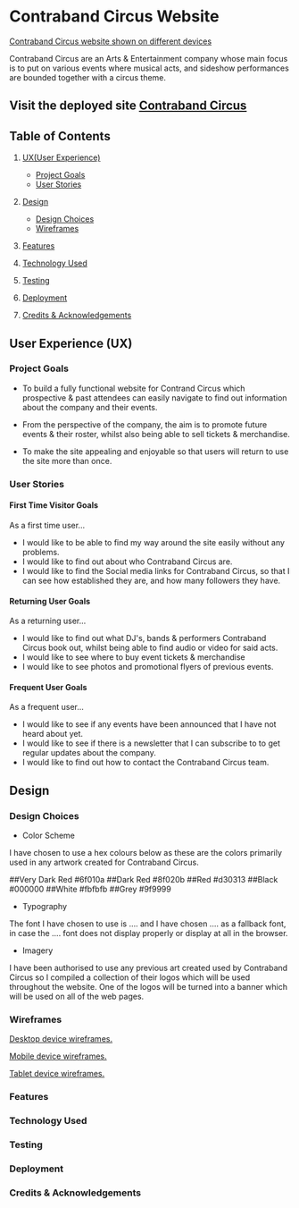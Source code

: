 # Contraband Circus Website

[Contraband Circus website shown on different devices]()

Contraband Circus are an Arts & Entertainment company whose main focus is to put on various events where musical acts, and sideshow performances are bounded together with a circus theme.

## Visit the deployed site [Contraband Circus]()

## Table of Contents

1. [UX(User Experience)](#user-x)
    * [Project Goals](#project-goals)
    * [User Stories](#user-stories)

2. [Design](#design)
    * [Design Choices](#designchoices)
    * [Wireframes](#wireframes)

3. [Features](#features)

4. [Technology Used](#tech-used)

5. [Testing](#testing)

6. [Deployment](#deployment)

7. [Credits & Acknowledgements](#credits)

<a id="user-x"></a>
## User Experience (UX)

<a id="projectgoals"></a>
### Project Goals

* To build a fully functional website for Contrand Circus which prospective & past attendees can easily navigate to find out information about the company and their events. 

* From the perspective of the company, the aim is to promote future events & their roster, whilst also being able to sell tickets & merchandise. 

* To make the site appealing and enjoyable so that users will return to use the site more than once.

<a id="user-stories"></a>
### User Stories

#### First Time Visitor Goals

As a first time user...

*  I would like to be able to find my way around the site easily without any problems.
*  I would like to find out about who Contraband Circus are.
*  I would like to find the Social media links for Contraband Circus, so that I can see how established they are, and how many followers they have.

#### Returning User Goals

As a returning user...

*  I would like to find out what DJ's, bands & performers Contraband Circus book out, whilst being able to find audio or video for said acts.
* I would like to see where to buy event tickets & merchandise
* I would like to see photos and promotional flyers of previous events.

#### Frequent User Goals

As a frequent user...

* I would like to see if any events have been announced that I have not heard about yet.
* I would like to see if there is a newsletter that I can subscribe to to get regular updates about the company. 
* I would like to find out how to contact the Contraband Circus team.

<a id="design"></a>
## Design

<a id="designchoices"></a>
### Design Choices

* Color Scheme

I have chosen to use a hex colours below as these are the colors primarily used in any artwork created for Contraband Circus.

##Very Dark Red #6f010a
##Dark Red #8f020b
##Red #d30313
##Black #000000
##White #fbfbfb
##Grey #9f9999


* Typography

The font I have chosen to use is .... and I have chosen .... as a fallback font, in case the .... font does not display properly or display at all in the browser.

* Imagery

I have been authorised to use any previous art created used by Contraband Circus so I compiled a collection of their logos which will be used throughout the website. One of the logos will be turned into a banner which will be used on all of the web pages.

<a id="wireframes"></a>
### Wireframes

<a href="https://github.com/brianmeekle/milestone-project-1-NEW/blob/main/DESKTOP%20WireFrames.pdf">Desktop device wireframes.</a>

<a href="https://github.com/brianmeekle/milestone-project-1-NEW/blob/main/MOBILE%20WireFrames.pdf">Mobile device wireframes.</a>

<a href="https://github.com/brianmeekle/milestone-project-1-NEW/blob/main/TABLET%20WireFrames.pdf">Tablet device wireframes.</a>

<a id="features"></a>
### Features

<a id="tech-used"></a>
### Technology Used

<a id="testing"></a>
### Testing

<a id="deployment"></a>
### Deployment

<a id="credits"></a>
### Credits & Acknowledgements 
